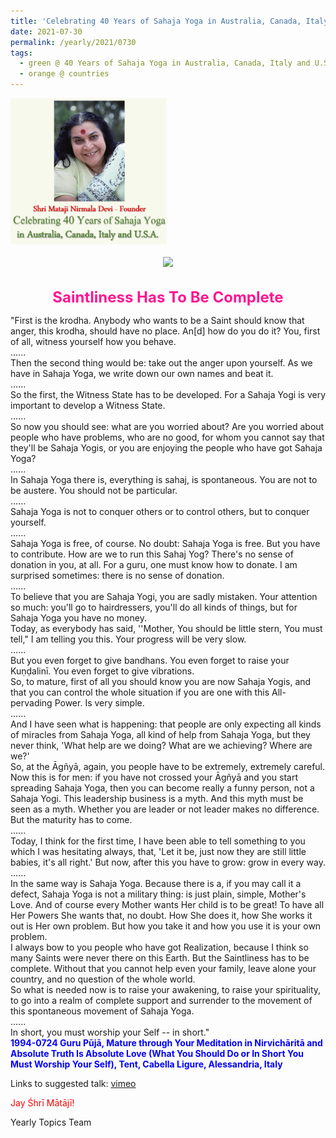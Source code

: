 ```yaml
---
title: 'Celebrating 40 Years of Sahaja Yoga in Australia, Canada, Italy and U.S.A. and its Culture, Post 29'
date: 2021-07-30
permalink: /yearly/2021/0730
tags:
  - green @ 40 Years of Sahaja Yoga in Australia, Canada, Italy and U.S.A. and its Culture
  - orange @ countries
---
```


<div style="text-align: left"><img src="/images/Celebrating40YearsSahajaYoga.png" width="250" /></div><br>

<div style="text-align: center"><img src="https://pub-1e517d8c73a64c9c82977d676b1fff72.r2.dev/image741.png" /></div>

<br>
<p style="color:DeepPink; text-align:center">
<font size="+2"><b>Saintliness Has To Be Complete</b><br></font>
</p>

<p>
"First is the krodha. Anybody who wants to be a Saint should know that anger, this krodha, should have no place. An[d] how do you do it? You, first of all, witness yourself how you behave.<br>
......<br>
Then the second thing would be: take out the anger upon yourself. As we have in Sahaja Yoga, we write down our own names and beat it.<br>
......<br>
So the first, the Witness State has to be developed. For a Sahaja Yogi is very important to develop a Witness State.<br>
......<br>
So now you should see: what are you worried about? Are you worried about people who have problems, who are no good, for whom you cannot say that they'll be Sahaja Yogis, or you are enjoying the people who have got Sahaja Yoga?<br>
......<br>
In Sahaja Yoga there is, everything is sahaj, is spontaneous. You are not to be austere. You should not be particular.<br>
......<br>
Sahaja Yoga is not to conquer others or to control others, but to conquer yourself.<br>
......<br>
Sahaja Yoga is free, of course. No doubt: Sahaja Yoga is free. But you have to contribute. How are we to run this Sahaj Yog? There's no sense of donation in you, at all. For a guru, one must know how to donate. I am surprised sometimes: there is no sense of donation.<br>
......<br>
To believe that you are Sahaja Yogi, you are sadly mistaken. Your attention so much: you'll go to hairdressers, you'll do all kinds of things, but for Sahaja Yoga you have no money.<br>
Today, as everybody has said, ''Mother, You should be little stern, You must tell," I am telling you this. Your progress will be very slow.<br>
......<br>
But you even forget to give bandhans. You even forget to raise your Kuṇḍalinī. You even forget to give vibrations.<br>
So, to mature, first of all you should know you are now Sahaja Yogis, and that you can control the whole situation if you are one with this All-pervading Power. Is very simple.<br>
......<br> 
And I have seen what is happening: that people are only expecting all kinds of miracles from Sahaja Yoga, all kind of help from Sahaja Yoga, but they never think, 'What help are we doing? What are we achieving? Where are we?'<br>
So, at the Āgñyā, again, you people have to be extremely, extremely careful. Now this is for men: if you have not crossed your Āgñyā and you start spreading Sahaja Yoga, then you can become really a funny person, not a Sahaja Yogi. This leadership business is a myth. And this myth must be seen as a myth. Whether you are leader or not leader makes no difference. But the maturity has to come.<br>
......<br>
Today, I think for the first time, I have been able to tell something to you which I was hesitating always, that, 'Let it be, just now they are still little babies, it's all right.' But now, after this you have to grow: grow in every way.<br>
......<br>
In the same way is Sahaja Yoga. Because there is a, if you may call it a defect, Sahaja Yoga is not a military thing: is just plain, simple, Mother's Love. And of course every Mother wants Her child is to be great! To have all Her Powers She wants that, no doubt. How She does it, how She works it out is Her own problem. But how you take it and how you use it is your own problem.<br>
I always bow to you people who have got Realization, because I think so many Saints were never there on this Earth. But the Saintliness has to be complete. Without that you cannot help even your family, leave alone your country, and no question of the whole world.<br>
So what is needed now is to raise your awakening, to raise your spirituality, to go into a realm of complete support and surrender to the movement of this spontaneous movement of Sahaja Yoga.<br>
......<br> 
In short, you must worship your Self -- in short."<br>
<font color="blue"><b>1994-0724 Guru Pūjā, Mature through Your Meditation in Nirvichāritā and Absolute Truth Is Absolute Love (What You Should Do or In Short You Must Worship Your Self), Tent, Cabella Ligure, Alessandria, Italy</b></font><br>
</p>

Links to suggested talk: <a href="https://vimeo.com/153715550"> vimeo</a><br>

<p style="color:red;">Jay Śhrī Mātājī!<br></p>

Yearly Topics Team